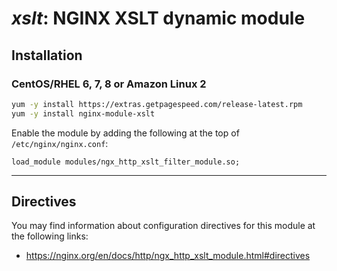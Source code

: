 # *xslt*: NGINX XSLT dynamic module


## Installation

### CentOS/RHEL 6, 7, 8 or Amazon Linux 2

```bash
yum -y install https://extras.getpagespeed.com/release-latest.rpm
yum -y install nginx-module-xslt
```

Enable the module by adding the following at the top of `/etc/nginx/nginx.conf`:

```nginx
load_module modules/ngx_http_xslt_filter_module.so;
```

<hr />


## Directives

You may find information about configuration directives for this module at the following links:        

*   https://nginx.org/en/docs/http/ngx_http_xslt_module.html#directives